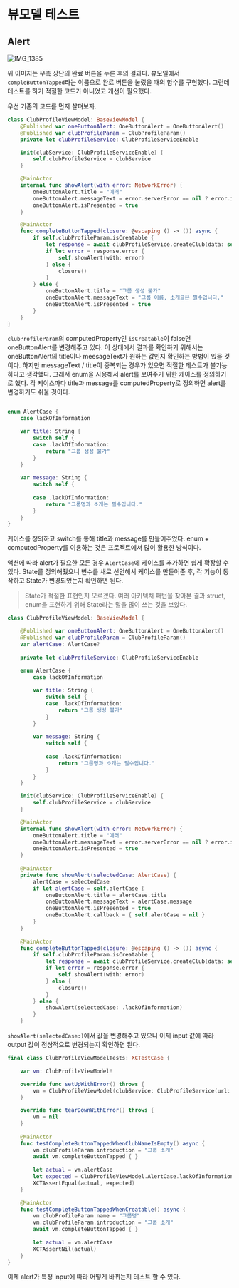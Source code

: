 # 뷰모델 테스트 

## Alert 

![IMG_1385](https://user-images.githubusercontent.com/83946805/198959817-7e95598e-fb38-4eca-b2be-222217f50d2a.PNG)

위 이미지는 우측 상단의 완료 버튼을 누른 후의 결과다. 뷰모델에서 `compleButtonTapped`라는 이름으로 완료 버튼을 눌렀을 때의 함수를 구현했다. 그런데 테스트를 하기 적절한 코드가 아니었고 개선이 필요했다. 

우선 기존의 코드를 먼저 살펴보자. 

```swift 
class ClubProfileViewModel: BaseViewModel {
    @Published var oneButtonAlert: OneButtonAlert = OneButtonAlert()
    @Published var clubProfileParam = ClubProfileParam()
    private let clubProfileService: ClubProfileServiceEnable

    init(clubService: ClubProfileServiceEnable) {
        self.clubProfileService = clubService
    }

    @MainActor
    internal func showAlert(with error: NetworkError) {
        oneButtonAlert.title = "에러"
        oneButtonAlert.messageText = error.serverError == nil ? error.initialError!.localizedDescription : error.serverError!.message
        oneButtonAlert.isPresented = true
    }

    @MainActor
    func completeButtonTapped(closure: @escaping () -> ()) async {
        if self.clubProfileParam.isCreatable {
            let response = await clubProfileService.createClub(data: self.clubProfileParam)
            if let error = response.error {
                self.showAlert(with: error)
            } else {
                closure() 
            }
        } else {
            oneButtonAlert.title = "그룹 생성 불가" 
            oneButtonAlert.messageText = "그룹 이름, 소개글은 필수입니다." 
            oneButtonAlert.isPresented = true 
        }
    }
}

``` 

`clubProfileParam`의 computedProperty인 `isCreatable`이 false면 oneButtonAlert를 변경해주고 있다. 이 상태에서 결과를 확인하기 위해서는 oneButtonAlert의 title이나 meesageText가 원하는 값인지 확인하는 방법이 있을 것이다.  하지만 messageText / title이 중복되는 경우가 있으면 적절한 테스트가 불가능하다고 생각했다. 그래서 enum을 사용해서 alert를 보여주기 위한 케이스를 정의하기로 했다. 각 케이스마다 title과 message를 computedProperty로 정의하면 alert를 변경하기도 쉬울 것이다. 

```swift 

enum AlertCase {
    case lackOfInformation

    var title: String {
        switch self {
        case .lackOfInformation:
            return "그룹 생성 불가"
        }
    }
    
    var message: String {
        switch self {
            
        case .lackOfInformation:
            return "그룹명과 소개는 필수입니다."
        }
    }
}

``` 
케이스를 정의하고 switch를 통해 title과 message를 만들어주었다. enum + computedProperty를 이용하는 것은 프로젝트에서 많이 활용한 방식이다. 

액션에 따라 alert가 필요한 모든 경우 `AlertCase`에 케이스를 추가하면 쉽게 확장할 수 있다. State를 정의해줬으니 변수를 새로 선언해서 케이스를 만들어준 후, 각 기능이 동작하고 State가 변경되었는지 확인하면 된다. 

> State가 적절한 표현인지 모르겠다. 여러 아키텍처 패턴을 찾아본 결과 struct, enum을 표현하기 위해 State라는 말을 많이 쓰는 것을 보았다. 

```swift 
class ClubProfileViewModel: BaseViewModel {

    @Published var oneButtonAlert: OneButtonAlert = OneButtonAlert()
    @Published var clubProfileParam = ClubProfileParam()
    var alertCase: AlertCase?
    
    private let clubProfileService: ClubProfileServiceEnable
    
    enum AlertCase {
        case lackOfInformation

        var title: String {
            switch self {
            case .lackOfInformation:
                return "그룹 생성 불가"
            }
        }
        
        var message: String {
            switch self {
                
            case .lackOfInformation:
                return "그룹명과 소개는 필수입니다."
            }
        }
    }

    init(clubService: ClubProfileServiceEnable) {
        self.clubProfileService = clubService
    }

    @MainActor
    internal func showAlert(with error: NetworkError) {
        oneButtonAlert.title = "에러"
        oneButtonAlert.messageText = error.serverError == nil ? error.initialError!.localizedDescription : error.serverError!.message
        oneButtonAlert.isPresented = true
    }
    
    @MainActor
    private func showAlert(selectedCase: AlertCase) {
        alertCase = selectedCase
        if let alertCase = self.alertCase {
            oneButtonAlert.title = alertCase.title
            oneButtonAlert.messageText = alertCase.message
            oneButtonAlert.isPresented = true
            oneButtonAlert.callback = { self.alertCase = nil }
        }
    }
    
    @MainActor
    func completeButtonTapped(closure: @escaping () -> ()) async {
        if self.clubProfileParam.isCreatable {
            let response = await clubProfileService.createClub(data: self.clubProfileParam)
            if let error = response.error {
                self.showAlert(with: error)
            } else {
                closure()
            }
        } else {
            showAlert(selectedCase: .lackOfInformation)
        }
    }
``` 

`showAlert(selectedCase:)`에서 값을 변경해주고 있으니 이제 input 값에 따라 output 값이 정상적으로 변경되는지 확인하면 된다. 

```swift
final class ClubProfileViewModelTests: XCTestCase {
    
    var vm: ClubProfileViewModel!

    override func setUpWithError() throws {
        vm = ClubProfileViewModel(clubService: ClubProfileService(url: ServerURL.devServer.url))
    }

    override func tearDownWithError() throws {
        vm = nil
    }
    
    @MainActor
    func testCompleteButtonTappedWhenClubNameIsEmpty() async {
        vm.clubProfileParam.introduction = "그룹 소개"
        await vm.completeButtonTapped { }
        
        let actual = vm.alertCase
        let expected = ClubProfileViewModel.AlertCase.lackOfInformation
        XCTAssertEqual(actual, expected)
    }

    @MainActor
    func testCompleteButtonTappedWhenCreatable() async {
        vm.clubProfileParam.name = "그룹명"
        vm.clubProfileParam.introduction = "그룹 소개"
        await vm.completeButtonTapped { }
        
        let actual = vm.alertCase
        XCTAssertNil(actual)
    }
}
```

이제 alert가 특정 input에 따라 어떻게 바뀌는지 테스트 할 수 있다. 